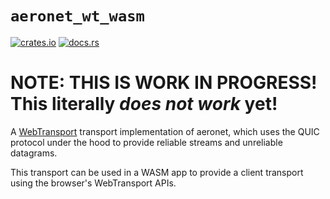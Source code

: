 # `aeronet_wt_wasm`

[![crates.io](https://img.shields.io/crates/v/aeronet_wt_wasm.svg)](https://crates.io/crates/aeronet_wt_wasm)
[![docs.rs](https://img.shields.io/docsrs/aeronet_wt_wasm)](https://docs.rs/aeronet_wt_wasm)

# NOTE: THIS IS WORK IN PROGRESS! This literally *does not work* yet!

A [WebTransport](https://developer.chrome.com/en/articles/webtransport/) transport implementation
of aeronet, which uses the QUIC protocol under the hood to provide reliable streams and unreliable
datagrams.

This transport can be used in a WASM app to provide a client transport using the browser's
WebTransport APIs.
